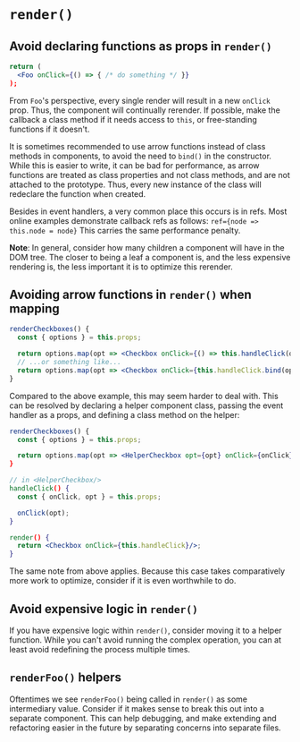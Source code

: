 # `render()`

## Avoid declaring functions as props in `render()`

```jsx
return (
  <Foo onClick={() => { /* do something */ }}
);
```

From `Foo`'s perspective, every single render will result in a new `onClick` prop. Thus, the component will continually rerender. If possible, make the callback a class method if it needs access to `this`, or free-standing functions if it doesn't.

It is sometimes recommended to use arrow functions instead of class methods in components, to avoid the need to `bind()` in the constructor. While this is easier to write, it can be bad for performance, as arrow functions are treated as class properties and not class methods, and are not attached to the prototype. Thus, every new instance of the class will redeclare the function when created.

Besides in event handlers, a very common place this occurs is in refs. Most online examples demonstrate callback refs as follows: `ref={node => this.node = node}` This carries the same performance penalty.

**Note**: In general, consider how many children a component will have in the DOM tree. The closer to being a leaf a component is, and the less expensive rendering is, the less important it is to optimize this rerender.

## Avoiding arrow functions in `render()` when mapping

```jsx
renderCheckboxes() {
  const { options } = this.props;

  return options.map(opt => <Checkbox onClick={() => this.handleClick(opt)}/>);
  // ...or something like...
  return options.map(opt => <Checkbox onClick={this.handleClick.bind(opt)}/>);
}
```

Compared to the above example, this may seem harder to deal with. This can be resolved by declaring a helper component class, passing the event handler as a props, and defining a class method on the helper:

```jsx
renderCheckboxes() {
  const { options } = this.props;

  return options.map(opt => <HelperCheckbox opt={opt} onClick={onClick});
}

// in <HelperCheckbox/>
handleClick() {
  const { onClick, opt } = this.props;

  onClick(opt);
}

render() {
  return <Checkbox onClick={this.handleClick}/>;
}
```

The same note from above applies. Because this case takes comparatively more work to optimize, consider if it is even worthwhile to do.

## Avoid expensive logic in `render()`

If you have expensive logic within `render()`, consider moving it to a helper function. While you can't avoid running the complex operation, you can at least avoid redefining the process multiple times.

## `renderFoo()` helpers

Oftentimes we see `renderFoo()` being called in `render()` as some intermediary value. Consider if it makes sense to break this out into a separate component. This can help debugging, and make extending and refactoring easier in the future by separating concerns into separate files.
